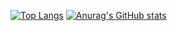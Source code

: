 [![Top Langs](https://github-readme-stats.vercel.app/api/top-langs/?username=erickramosxp&layout=pie)](https://github.com/anuraghazra/github-readme-stats)
[![Anurag's GitHub stats](https://github-readme-stats.vercel.app/api?username=erickramosxp)](https://github.com/anuraghazra/github-readme-stats)
